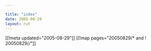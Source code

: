 ```yaml
---

title: "index"
date: 2005-08-29
layout: rut
---
```


[[!meta updated="2005-08-29"]]
[[!map pages="20050829/* and ! 20050829/*/*"]]
